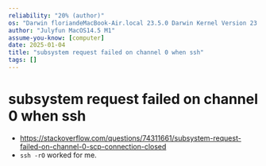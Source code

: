 ```yaml
---
reliability: "20% (author)"
os: "Darwin floriandeMacBook-Air.local 23.5.0 Darwin Kernel Version 23.5.0: Wed May  1 20:16:51 PDT 2024; root:xnu-10063.121.3~5/RELEASE_ARM64_T8103 arm64"
author: "Julyfun MacOS14.5 M1"
assume-you-know: [computer]
date: 2025-01-04
title: "subsystem request failed on channel 0 when ssh"
tags: []
---
```


# subsystem request failed on channel 0 when ssh

- https://stackoverflow.com/questions/74311661/subsystem-request-failed-on-channel-0-scp-connection-closed
- `ssh -rO` worked for me.

